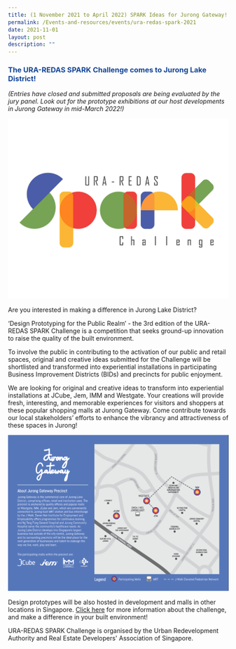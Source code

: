 ```yaml
---
title: (1 November 2021 to April 2022) SPARK Ideas for Jurong Gateway!
permalink: /Events-and-resources/events/ura-redas-spark-2021
date: 2021-11-01
layout: post
description: ""
---
```

<h3 style="color:#124596; font-weight:bold;"><a style="color:#124596; text-decoration:none;" href="https://www.ideas.gov.sg/public/sparkchallenge">The URA-REDAS SPARK Challenge comes to Jurong Lake District!</a></h3>

*(Entries have closed and submitted proposals are being evaluated by the jury panel. Look out for the prototype exhibitions at our host developments in Jurong Gateway in mid-March 2022!)*

![Alt text for image on Isomer site](/images/SparkChallenge2021.jpg)

Are you interested in making a difference in Jurong Lake District?

‘Design Prototyping for the Public Realm’ - the 3rd edition of the URA-REDAS SPARK Challenge is a competition that seeks ground-up innovation to raise the quality of the built environment. 

To involve the public in contributing to the activation of our public and retail spaces, original and creative ideas submitted for the Challenge will be shortlisted and transformed into experiential installations in participating Business Improvement Districts (BIDs) and precincts for public enjoyment.

We are looking for original and creative ideas to transform into experiential installations at JCube, Jem, IMM and Westgate. Your creations will provide fresh, interesting, and memorable experiences for visitors and shoppers at these popular shopping malls at Jurong Gateway. Come contribute towards our local stakeholders’ efforts to enhance the vibrancy and attractiveness of these spaces in Jurong! 

![Alt text for image on Isomer site](/images/JurongGatewayBrochure.jpg)

Design prototypes will be also hosted in development and malls in other locations in Singapore. [Click here](https://www.ideas.gov.sg/public/sparkchallenge) for more information about the challenge, and make a difference in your built environment!

URA-REDAS SPARK Challenge is organised by the Urban Redevelopment Authority and Real Estate Developers' Association of Singapore.
